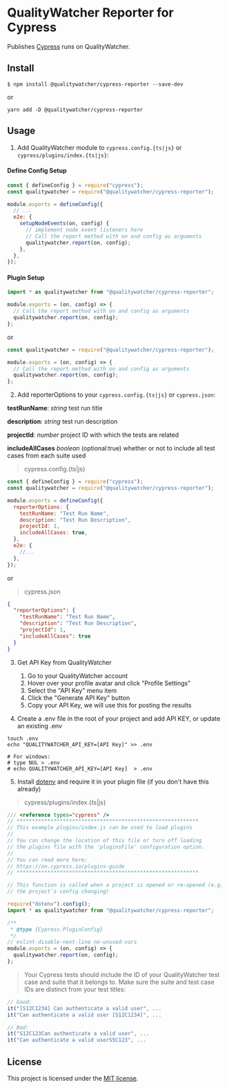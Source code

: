 # QualityWatcher Reporter for Cypress

Publishes [Cypress](https://www.cypress.io/) runs on QualityWatcher.

## Install

```shell
$ npm install @qualitywatcher/cypress-reporter --save-dev
```

or

```shell
yarn add -D @qualitywatcher/cypress-reporter
```

## Usage

1. Add QualityWatcher module to `cypress.config.{ts|js}` or `cypress/plugins/index.{ts|js}`:

#### Define Config Setup 

```javascript
const { defineConfig } = require("cypress");
const qualitywatcher = require("@qualitywatcher/cypress-reporter");

module.exports = defineConfig({
  // ...
  e2e: {
    setupNodeEvents(on, config) {
      // implement node event listeners here
      // Call the report method with on and config as arguments
      qualitywatcher.report(on, config);
    },
  },
});
```

#### Plugin Setup

```javascript
import * as qualitywatcher from "@qualitywatcher/cypress-reporter";

module.exports = (on, config) => {
  // Call the report method with on and config as arguments
  qualitywatcher.report(on, config);
};
```

or

```javascript
const qualitywatcher = require("@qualitywatcher/cypress-reporter");

module.exports = (on, config) => {
  // Call the report method with on and config as arguments
  qualitywatcher.report(on, config);
};
```


2. Add reporterOptions to your `cypress.config.{ts|js}` or `cypress.json`:

**testRunName**: _string_ test run title

**description**: _string_ test run description

**projectId**: _number_ project ID with which the tests are related

**includeAllCases** _boolean_ (optional:true) whether or not to include all test cases from each suite used

> cypress.config.{ts|js}

```javascript
const { defineConfig } = require("cypress");
const qualitywatcher = require("@qualitywatcher/cypress-reporter");

module.exports = defineConfig({
  reporterOptions: {
    testRunName: "Test Run Name",
    description: "Test Run Description",
    projectId: 1,
    includeAllCases: true,
  },
  e2e: {
    //...
  },
});

```


or 

> cypress.json

```json
{
  "reporterOptions": {
    "testRunName": "Test Run Name",
    "description": "Test Run Description",
    "projectId": 1,
    "includeAllCases": true
  }
}
```

3. Get API Key from QualityWatcher

   1. Go to your QualityWatcher account
   2. Hover over your profile avatar and click "Profile Settings"
   3. Select the "API Key" menu item
   4. Click the "Generate API Key" button
   5. Copy your API Key, we will use this for posting the results

4. Create a .env file in the root of your project and add API KEY, or update an existing .env

```shell
touch .env
echo "QUALITYWATCHER_API_KEY=[API Key]" >> .env

# For windows:
# type NUL > .env
# echo QUALITYWATCHER_API_KEY=[API Key]  > .env
```

5. Install [dotenv](https://www.npmjs.com/package/dotenv) and require it in your plugin file (if you don't have this already)

> cypress/plugins/index.{ts|js}

```js
/// <reference types="cypress" />
// ***********************************************************
// This example plugins/index.js can be used to load plugins
//
// You can change the location of this file or turn off loading
// the plugins file with the 'pluginsFile' configuration option.
//
// You can read more here:
// https://on.cypress.io/plugins-guide
// ***********************************************************

// This function is called when a project is opened or re-opened (e.g. due to
// the project's config changing)

require("dotenv").config();
import * as qualitywatcher from "@qualitywatcher/cypress-reporter";

/**
 * @type {Cypress.PluginConfig}
 */
// eslint-disable-next-line no-unused-vars
module.exports = (on, config) => {
  qualitywatcher.report(on, config);
};
```

> Your Cypress tests should include the ID of your QualityWatcher test case and suite that it belongs to. Make sure the suite and test case IDs are distinct from your test titles:

```Javascript
// Good:
it("[S12C1234] Can authenticate a valid user", ...
it("Can authenticate a valid user [S12C1234]", ...

// Bad:
it("S12C123Can authenticate a valid user", ...
it("Can authenticate a valid userS5C123", ...
```

## License

This project is licensed under the [MIT license](/LICENSE.md).
